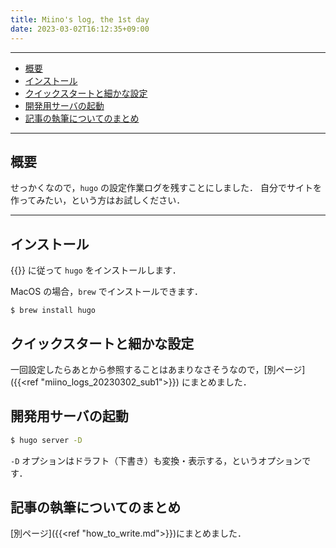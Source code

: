 ```yaml
---
title: Miino's log, the 1st day
date: 2023-03-02T16:12:35+09:00
---
```

---
- [概要](#概要)
- [インストール](#インストール)
- [クイックスタートと細かな設定](#クイックスタートと細かな設定)
- [開発用サーバの起動](#開発用サーバの起動)
- [記事の執筆についてのまとめ](#記事の執筆についてのまとめ)
---
## 概要

せっかくなので，`hugo` の設定作業ログを残すことにしました．
自分でサイトを作ってみたい，という方はお試しください．

---

## インストール

{{<exlink href="https://gohugo.io/getting-started/quick-start/" text="公式ドキュメント">}} に従って `hugo` をインストールします．

MacOS の場合，`brew` でインストールできます．

```shell
$ brew install hugo
```

## クイックスタートと細かな設定

一回設定したらあとから参照することはあまりなさそうなので，[別ページ]({{<ref "miino_logs_20230302_sub1">}}) にまとめました．

## 開発用サーバの起動

```bash
$ hugo server -D
```

`-D` オプションはドラフト（下書き）も変換・表示する，というオプションです．

## 記事の執筆についてのまとめ

[別ページ]({{<ref "how_to_write.md">}})にまとめました．

